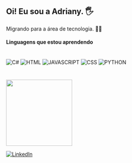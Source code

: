 ## Oi! Eu sou a Adriany. 🖐️
Migrando para a área de tecnologia. 👩‍💻

#### Linguagens que estou aprendendo
<div style="display: inline_block"></br>
<img align="center" alt="C#" src="https://img.shields.io/badge/C%23-239120?style=for-the-badge&logo=c-sharp&logoColor=white" />  
<img align="center" alt="HTML" src="https://img.shields.io/badge/HTML-239120?style=for-the-badge&logo=html5&logoColor=white" /> 
<img align="center" alt="JAVASCRIPT" src="https://img.shields.io/badge/JavaScript-323330?style=for-the-badge&logo=javascript&logoColor=F7DF1E" />
<img align="center" alt="CSS" src="https://img.shields.io/badge/CSS-239120?&style=for-the-badge&logo=css3&logoColor=white" /> 
<img align="center" alt="PYTHON" src="https://img.shields.io/badge/Python-3776AB?style=for-the-badge&logo=python&logoColor=white" /> 

#

<div>
<a href="https://github.com/adrianycmc">
<img height="180em" src="https://github-readme-stats.vercel.app/api/top-langs/?username=adrianycmc&layout=compact&langs_count=7&theme=dracula"/>

</div>
  
[![LinkedIn](https://img.shields.io/badge/LinkedIn-0077B5?style=for-the-badge&logo=linkedin&logoColor=white)](https://www.linkedin.com/in/adrianycorrea/)
